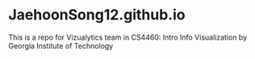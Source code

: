 # JaehoonSong12.github.io
This is a repo for Vizualytics team in CS4460: Intro Info Visualization by Georgia Institute of Technology
